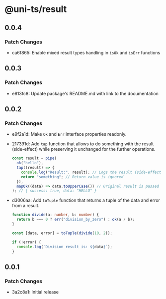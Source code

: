 # @uni-ts/result

## 0.0.4

### Patch Changes

- ca6f865: Enable mixed result types handling in `isOk` and `isErr` functions

## 0.0.3

### Patch Changes

- e813fc8: Update package's README.md with link to the documentation

## 0.0.2

### Patch Changes

- e9f2a1d: Make `Ok` and `Err` interface properties readonly.
- 217391d: Add `tap` function that allows to do something with the result (side-effect) while preserving it unchanged for the further operations.

  ```typescript
  const result = pipe(
    ok("hello"),
    tap((result) => {
      console.log("Result:", result); // Logs the result (side-effect)
      return "something"; // Return value is ignored
    }),
    mapOk((data) => data.toUpperCase()) // Original result is passed through
  ); // { success: true, data: "HELLO" }
  ```

- d3006aa: Add `toTuple` function that returns a tuple of the data and error from a result.

  ```typescript
  function divide(a: number, b: number) {
    return b === 0 ? err("division_by_zero") : ok(a / b);
  }

  const [data, error] = toTuple(divide(10, 2));

  if (!error) {
    console.log(`Division result is: ${data}`);
  }
  ```

## 0.0.1

### Patch Changes

- 3a2c8a1: Initial release
